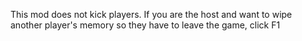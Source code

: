 This mod does not kick players. If you are the host and want to wipe another player's memory so they have to leave the game, click F1

